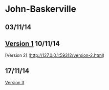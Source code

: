 John-Baskerville
================
03/11/14
----
[Version 1](http://ingahampton.github.io/John-Baskerville/version-1.html)
10/11/14
----
[Version 2] (http://127.0.0.1:59312/version-2.html)

17/11/14
----
[Version 3](http://127.0.0.1:59312/version-3.html#top)
